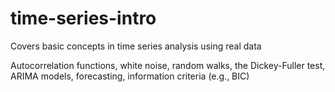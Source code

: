 # time-series-intro
Covers basic concepts in time series analysis using real data

Autocorrelation functions, white noise, random walks, the Dickey-Fuller test, ARIMA models, forecasting, information criteria (e.g., BIC)
